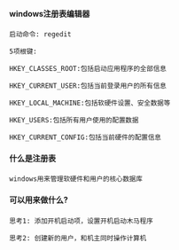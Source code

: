 #### windows注册表编辑器
    启动命令: regedit

    5项根键: 

    HKEY_CLASSES_ROOT:包括启动应用程序的全部信息

    HKEY_CURRENT_USER:包括当前登录用户的所有信息

    HKEY_LOCAL_MACHINE:包括软硬件设置、安全数据等

    HKEY_USERS:包括所有用户使用的配置数据

    HKEY_CURRENT_CONFIG:包括当前硬件的配置信息

#### 什么是注册表
    windows用来管理软硬件和用户的核心数据库

#### 可以用来做什么?
    思考1: 添加开机启动项，设置开机启动木马程序

    思考2: 创建新的用户，和机主同时操作计算机

